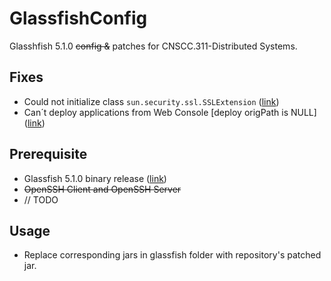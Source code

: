 # GlassfishConfig

Glasshfish 5.1.0 ~~config &~~ patches for CNSCC.311-Distributed Systems.

## Fixes

- Could not initialize class `sun.security.ssl.SSLExtension` ([link](https://www.itbaoku.cn/post/2101208.html))
- Can´t deploy applications from Web Console [deploy origPath is NULL] ([link](https://github.com/eclipse-ee4j/glassfish/issues/22739))

## Prerequisite

- Glassfish 5.1.0 binary release ([link](https://glassfish.org/download))
- ~~OpenSSH Client and OpenSSH Server~~
- // TODO

## Usage

- Replace corresponding jars in glassfish folder with repository's patched jar.


